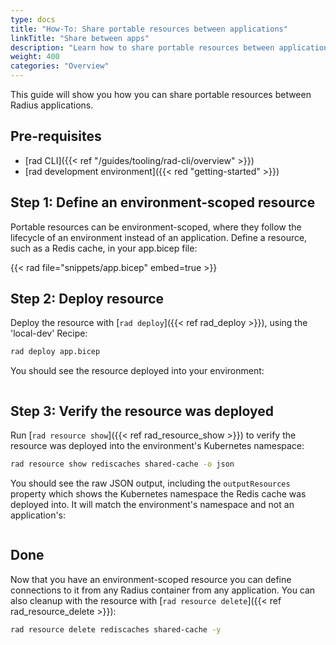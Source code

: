 ```yaml
---
type: docs
title: "How-To: Share portable resources between applications"
linkTitle: "Share between apps"
description: "Learn how to share portable resources between applications"
weight: 400
categories: "Overview"
---
```


This guide will show you how you can share portable resources between Radius applications.

## Pre-requisites

- [rad CLI]({{< ref "/guides/tooling/rad-cli/overview" >}})
- [rad development environment]({{< red "getting-started" >}})

## Step 1: Define an environment-scoped resource

Portable resources can be environment-scoped, where they follow the lifecycle of an environment instead of an application. Define a resource, such as a Redis cache, in your app.bicep file:

{{< rad file="snippets/app.bicep" embed=true >}}

## Step 2: Deploy resource

Deploy the resource with [`rad deploy`]({{< ref rad_deploy >}}), using the 'local-dev' Recipe:

```bash
rad deploy app.bicep
```

You should see the resource deployed into your environment:

```

```

## Step 3: Verify the resource was deployed

Run [`rad resource show`]({{< ref rad_resource_show >}}) to verify the resource was deployed into the environment's Kubernetes namespace:

```bash
rad resource show rediscaches shared-cache -o json
```

You should see the raw JSON output, including the `outputResources` property which shows the Kubernetes namespace the Redis cache was deployed into. It will match the environment's namespace and not an application's:

```

```

## Done

Now that you have an environment-scoped resource you can define connections to it from any Radius container from any application. You can also cleanup with the resource with [`rad resource delete`]({{< ref rad_resource_delete >}}):

```bash
rad resource delete rediscaches shared-cache -y
```
